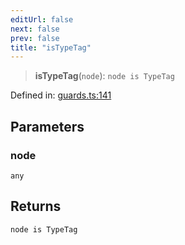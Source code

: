 ```yaml
---
editUrl: false
next: false
prev: false
title: "isTypeTag"
---
```


> **isTypeTag**(`node`): `node is TypeTag`

Defined in: [guards.ts:141](https://github.com/rcs-agents/rcs-lang/blob/469fcdfdc8e17c47e6157264f59d88421628e7a2/packages/ast/src/guards.ts#L141)

## Parameters

### node

`any`

## Returns

`node is TypeTag`

